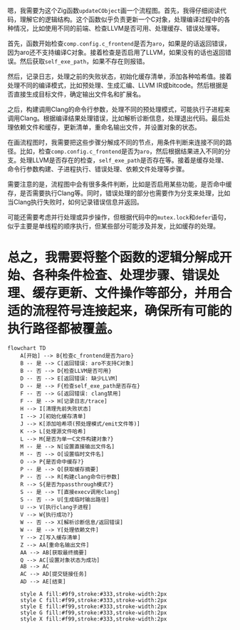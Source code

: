 嗯，我需要为这个Zig函数`updateCObject`画一个流程图。首先，我得仔细阅读代码，理解它的逻辑结构。这个函数似乎负责更新一个C对象，处理编译过程中的各种情况，比如使用不同的前端、检查LLVM是否可用、处理缓存、错误处理等。

首先，函数开始检查`comp.config.c_frontend`是否为`aro`，如果是的话返回错误，因为aro还不支持编译C对象。接着检查是否启用了LLVM，如果没有的话也返回错误。然后获取`self_exe_path`，如果不存在则报错。

然后，记录日志，处理之前的失败状态，初始化缓存清单，添加各种哈希值。接着处理不同的编译模式，比如预处理、生成汇编、LLVM IR或bitcode。然后根据是否直接生成目标文件，确定输出文件名和扩展名。

之后，构建调用Clang的命令行参数，处理不同的预处理模式，可能执行子进程来调用Clang。根据编译结果处理错误，比如解析诊断信息，处理退出代码。最后处理依赖文件和缓存，更新清单，重命名输出文件，并设置对象的状态。

在画流程图时，我需要把这些步骤分解成不同的节点，用条件判断来连接不同的路径。比如，检查`comp.config.c_frontend`是否为`aro`，然后根据结果进入不同的分支。处理LLVM是否存在的检查，`self_exe_path`是否存在等。接着是缓存处理、命令行参数构建、子进程执行、错误处理、依赖文件处理等步骤。

需要注意的是，流程图中会有很多条件判断，比如是否启用某些功能，是否命中缓存，是否需要执行Clang等。同时，错误处理的部分也需要作为分支来处理，比如当Clang执行失败时，如何记录错误信息并返回。

可能还需要考虑并行处理或异步操作，但根据代码中的`mutex.lock`和`defer`语句，似乎主要是单线程的顺序执行，但某些部分可能涉及并发，比如缓存的处理。

总之，我需要将整个函数的逻辑分解成开始、各种条件检查、处理步骤、错误处理、缓存更新、文件操作等部分，并用合适的流程符号连接起来，确保所有可能的执行路径都被覆盖。
================================================
```mermaid
flowchart TD
    A[开始] --> B{检查c_frontend是否为aro}
    B -- 是 --> C[返回错误: aro不支持C对象]
    B -- 否 --> D{检查LLVM是否可用}
    D -- 否 --> E[返回错误: 缺少LLVM]
    D -- 是 --> F{检查self_exe_path是否存在}
    F -- 否 --> G[返回错误: clang禁用]
    F -- 是 --> H[记录日志/trace]
    H --> I[清理先前失败状态]
    I --> J[初始化缓存清单]
    J --> K[添加哈希项(预处理模式/emit文件等)]
    K --> L[处理源文件哈希]
    L --> M{是否为单一C文件构建对象?}
    M -- 是 --> N[设置直接输出文件名]
    M -- 否 --> O[设置临时文件名]
    O --> P{是否命中缓存?}
    P -- 是 --> Q[获取缓存摘要]
    P -- 否 --> R[构建clang命令行参数]
    R --> S{是否为passthrough模式?}
    S -- 是 --> T[直接execv调用clang]
    S -- 否 --> U[生成临时输出路径]
    U --> V[执行clang子进程]
    V --> W{执行成功?}
    W -- 否 --> X[解析诊断信息/返回错误]
    W -- 是 --> Y[处理依赖文件]
    Y --> Z[写入缓存清单]
    Z --> AA[重命名输出文件]
    AA --> AB[获取最终摘要]
    Q --> AC[设置对象状态为成功]
    AB --> AC
    AC --> AD[提交链接任务]
    AD --> AE[结束]
    
    style A fill:#9f9,stroke:#333,stroke-width:2px
    style C fill:#f99,stroke:#333,stroke-width:2px
    style E fill:#f99,stroke:#333,stroke-width:2px
    style G fill:#f99,stroke:#333,stroke-width:2px
    style X fill:#f99,stroke:#333,stroke-width:2px
```